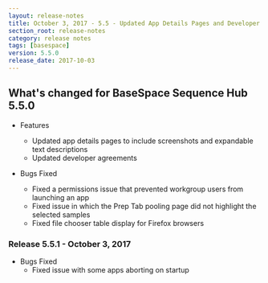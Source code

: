 ```yaml
---
layout: release-notes
title: October 3, 2017 - 5.5 - Updated App Details Pages and Developer Agreements
section_root: release-notes
category: release notes
tags: [basespace]
version: 5.5.0
release_date: 2017-10-03
---
```


## What's changed for BaseSpace Sequence Hub 5.5.0
	
- Features
	- Updated app details pages to include screenshots and expandable text descriptions
  - Updated developer agreements

- Bugs Fixed
  - Fixed a permissions issue that prevented workgroup users from launching an app 
  - Fixed issue in which the Prep Tab pooling page did not highlight the selected samples
  - Fixed file chooser table display for Firefox browsers

### Release 5.5.1 - October 3, 2017

- Bugs Fixed
	- Fixed issue with some apps aborting on startup